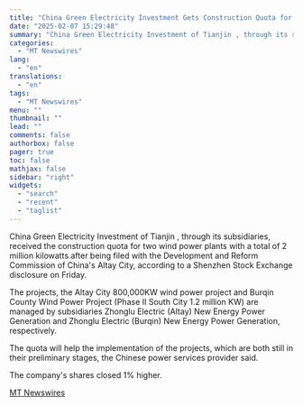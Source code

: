 ```yaml
---
title: "China Green Electricity Investment Gets Construction Quota for 2-Million-KW Wind Power Projects"
date: "2025-02-07 15:29:48"
summary: "China Green Electricity Investment of Tianjin , through its subsidiaries, received the construction quota for two wind power plants with a total of 2 million kilowatts after being filed with the Development and Reform Commission of China's Altay City, according to a Shenzhen Stock Exchange disclosure on Friday. The projects,..."
categories:
  - "MT Newswires"
lang:
  - "en"
translations:
  - "en"
tags:
  - "MT Newswires"
menu: ""
thumbnail: ""
lead: ""
comments: false
authorbox: false
pager: true
toc: false
mathjax: false
sidebar: "right"
widgets:
  - "search"
  - "recent"
  - "taglist"
---
```


China Green Electricity Investment of Tianjin , through its subsidiaries, received the construction quota for two wind power plants with a total of 2 million kilowatts after being filed with the Development and Reform Commission of China's Altay City, according to a Shenzhen Stock Exchange disclosure on Friday.

The projects, the Altay City 800,000KW wind power project and Burqin County Wind Power Project (Phase II South City 1.2 million KW) are managed by subsidiaries Zhonglu Electric (Altay) New Energy Power Generation and Zhonglu Electric (Burqin) New Energy Power Generation, respectively.

The quota will help the implementation of the projects, which are both still in their preliminary stages, the Chinese power services provider said.

The company's shares closed 1% higher.

[MT Newswires](https://www.tradingview.com/news/mtnewswires.com:20250207:G2464975:0/)

